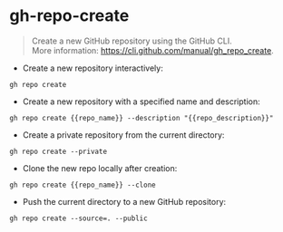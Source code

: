 # gh-repo-create
> Create a new GitHub repository using the GitHub CLI.  
> More information: <https://cli.github.com/manual/gh_repo_create>.
> 
- Create a new repository interactively:

`gh repo create`

- Create a new repository with a specified name and description:

`gh repo create {{repo_name}} --description "{{repo_description}}"`

- Create a private repository from the current directory:

`gh repo create --private`

- Clone the new repo locally after creation:

`gh repo create {{repo_name}} --clone`

- Push the current directory to a new GitHub repository:

`gh repo create --source=. --public`
